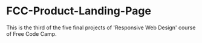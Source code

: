 # FCC-Product-Landing-Page
This is the third of the five final projects of 'Responsive Web Design' course of Free Code Camp.

